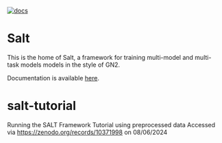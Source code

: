 [![docs](https://img.shields.io/badge/info-documentation-informational)](https://ftag-salt.docs.cern.ch/)

# Salt

This is the home of Salt, a framework for training multi-model and multi-task models models in the style of GN2.

Documentation is available [here](https://ftag-salt.docs.cern.ch/).
# salt-tutorial
Running the SALT Framework Tutorial using preprocessed data
Accessed via https://zenodo.org/records/10371998 on 08/06/2024


